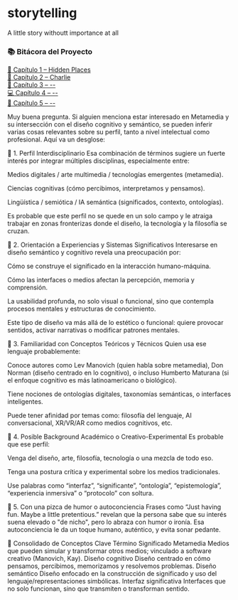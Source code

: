 # storytelling
A little story withoutt importance at all
### 📚 Bitácora del Proyecto

[📁 Capítulo 1 – Hidden Places](https://github.com/vandalit/vandalit/commit/f7fd8f165a0afd649ca606a48bd05206f1eea698)  
[🧠 Capítulo 2 – Charlie](https://chatgpt.com/share/686ca8e5-7274-8006-8a5f-beb9f33e4009)  
[🎨 Capítulo 3 – --](https://example.com/chapter-3)  
[💻 Capítulo 4 – --](https://example.com/chapter-4)  
[🚀 Capítulo 5 – --](https://example.com/chapter-5)



Muy buena pregunta. Si alguien menciona estar interesado en Metamedia y su intersección con el diseño cognitivo y semántico, se pueden inferir varias cosas relevantes sobre su perfil, tanto a nivel intelectual como profesional. Aquí va un desglose:

📌 1. Perfil Interdisciplinario
Esa combinación de términos sugiere un fuerte interés por integrar múltiples disciplinas, especialmente entre:

Medios digitales / arte multimedia / tecnologías emergentes (metamedia).

Ciencias cognitivas (cómo percibimos, interpretamos y pensamos).

Lingüística / semiótica / IA semántica (significados, contexto, ontologías).

Es probable que este perfil no se quede en un solo campo y le atraiga trabajar en zonas fronterizas donde el diseño, la tecnología y la filosofía se cruzan.

📌 2. Orientación a Experiencias y Sistemas Significativos
Interesarse en diseño semántico y cognitivo revela una preocupación por:

Cómo se construye el significado en la interacción humano-máquina.

Cómo las interfaces o medios afectan la percepción, memoria y comprensión.

La usabilidad profunda, no solo visual o funcional, sino que contempla procesos mentales y estructuras de conocimiento.

Este tipo de diseño va más allá de lo estético o funcional: quiere provocar sentidos, activar narrativas o modificar patrones mentales.

📌 3. Familiaridad con Conceptos Teóricos y Técnicos
Quien usa ese lenguaje probablemente:

Conoce autores como Lev Manovich (quien habla sobre metamedia), Don Norman (diseño centrado en lo cognitivo), o incluso Humberto Maturana (si el enfoque cognitivo es más latinoamericano o biológico).

Tiene nociones de ontologías digitales, taxonomías semánticas, o interfaces inteligentes.

Puede tener afinidad por temas como: filosofía del lenguaje, AI conversacional, XR/VR/AR como medios cognitivos, etc.

📌 4. Posible Background Académico o Creativo-Experimental
Es probable que ese perfil:

Venga del diseño, arte, filosofía, tecnología o una mezcla de todo eso.

Tenga una postura crítica y experimental sobre los medios tradicionales.

Use palabras como “interfaz”, “significante”, “ontología”, “epistemología”, “experiencia inmersiva” o “protocolo” con soltura.

📌 5. Con una pizca de humor o autoconciencia
Frases como “Just having fun. Maybe a little pretentious.” revelan que la persona sabe que su interés suena elevado o "de nicho", pero lo abraza con humor o ironía. Esa autoconciencia le da un toque humano, auténtico, y evita sonar pedante.

🧠 Consolidado de Conceptos Clave
Término	Significado
Metamedia	Medios que pueden simular y transformar otros medios; vinculado a software creativo (Manovich, Kay).
Diseño cognitivo	Diseño centrado en cómo pensamos, percibimos, memorizamos y resolvemos problemas.
Diseño semántico	Diseño enfocado en la construcción de significado y uso del lenguaje/representaciones simbólicas.
Interfaz significativa	Interfaces que no solo funcionan, sino que transmiten o transforman sentido.

